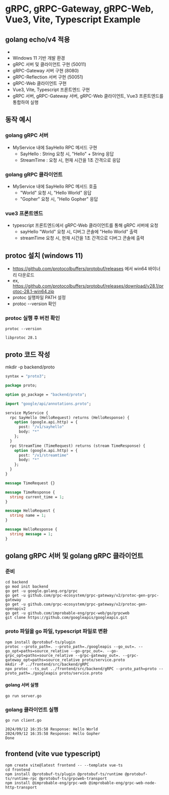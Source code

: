 # gRPC, gRPC-Gateway, gRPC-Web, Vue3, Vite, Typescript Example
## golang echo/v4 적용
- 
- Windows 11 기반 개발 환경
- gRPC 서버 및 클라이언트 구현 (50011)
- gRPC-Gateway 서버 구현 (8080)
- gRPC-Reflection 서버 구현 (50051)
- gRPC-Web 클라이언트 구현 
- Vue3, Vite, Typescript 프론트엔드 구현
- gRPC 서버, gRPC-Gateway 서버, gRPC-Web 클라이언트, Vue3 프론트엔드를 통합하여 실행

## 동작 예시

### golang gRPC 서버
- MyService 내에 SayHello RPC 메서드 구현
  - SayHello : String 요청 시, "Hello" + String 응답
  - StreamTime : 요청 시, 현재 시간을 1초 간격으로 응답

### golang gRPC 클라이언트
- MyService 내에 SayHello RPC 메서드 호출
  - "World" 요청 시, "Hello World" 응답
  - "Gopher" 요청 시, "Hello Gopher" 응답

### vue3 프론트엔드
- typescript 프론트엔드에서 gRPC-Web 클라이언트를 통해 gRPC 서버에 요청 
  - sayHello "World" 요청 시, 디버그 콘솔에 "Hello World" 출력
  - streamTime 요청 시, 현재 시간을 1초 간격으로 디버그 콘솔에 출력


## protoc 설치 (windows 11)

- https://github.com/protocolbuffers/protobuf/releases 에서 win64 바이너리 다운로드
- ex, https://github.com/protocolbuffers/protobuf/releases/download/v28.1/protoc-28.1-win64.zip
- protoc 실행파일 PATH 설정
- protoc --version 확인

### protoc 실행 후 버전 확인
```shell
protoc --version
```

```log
libprotoc 28.1
```

## proto 코드 작성

mkdir -p backend/proto

```backend/proto/service.proto
syntax = "proto3";

package proto;

option go_package = "backend/proto";

import "google/api/annotations.proto";

service MyService {
  rpc SayHello (HelloRequest) returns (HelloResponse) {
    option (google.api.http) = {
      post: "/v1/sayhello"
      body: "*"
    };
  }
  rpc StreamTime (TimeRequest) returns (stream TimeResponse) {
    option (google.api.http) = {
      post: "/v1/streamtime"
      body: "*"
    };
  }
}

message TimeRequest {}

message TimeResponse {
  string current_time = 1;
}

message HelloRequest {
  string name = 1;
}

message HelloResponse {
  string message = 1;
}
```

## golang gRPC 서버 및 golang gRPC 클라이언트


### 준비
```shell
cd backend
go mod init backend
go get -u google.golang.org/grpc
go get -u github.com/grpc-ecosystem/grpc-gateway/v2/protoc-gen-grpc-gateway
go get -u github.com/grpc-ecosystem/grpc-gateway/v2/protoc-gen-openapiv2
go get -u github.com/improbable-eng/grpc-web/go/grpcweb
git clone https://github.com/googleapis/googleapis.git
```

### proto 파일을 go 파일, typescript 파일로 변환
```shell
npm install @protobuf-ts/plugin
protoc --proto_path=. --proto_path=./googleapis --go_out=. --go_opt=paths=source_relative --go-grpc_out=. --go-grpc_opt=paths=source_relative --grpc-gateway_out=. --grpc-gateway_opt=paths=source_relative proto/service.proto
mkdir -P ../frontend/src/backend/gRPC
npx protoc --ts_out ../frontend/src/backend/gRPC --proto_path=proto --proto_path=./googleapis proto/service.proto
```

#### golang 서버 실행

``` shell
go run server.go
```

### golang 클라이언트 실행

```shell
go run client.go
```

``` log
2024/09/12 16:35:58 Response: Hello World
2024/09/12 16:35:58 Response: Hello Gopher
Done
```

## frontend (vite vue typescript)

```shell
npm create vite@latest frontend -- --template vue-ts
cd frontend
npm install @protobuf-ts/plugin @protobuf-ts/runtime @protobuf-ts/runtime-rpc @protobuf-ts/grpcweb-transport
npm install @improbable-eng/grpc-web @improbable-eng/grpc-web-node-http-transport
```







